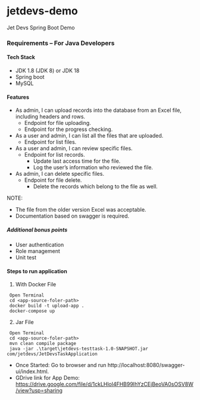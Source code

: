 # jetdevs-demo
Jet Devs Spring Boot Demo

### Requirements – For Java Developers
#### Tech Stack
- JDK 1.8 (JDK 8) or JDK 18
- Spring boot
- MySQL

#### Features
- As admin, I can upload records into the database from an Excel file, including
   headers and rows. 
  - Endpoint for file uploading. 
  - Endpoint for the progress checking. 
- As a user and admin, I can list all the files that are uploaded. 
  - Endpoint for list files.
- As a user and admin, I can review specific files. 
  - Endpoint for list records. 
    - Update last access time for the file. 
    - Log the user’s information who reviewed the file. 
- As admin, I can delete specific files. 
  - Endpoint for file delete. 
    - Delete the records which belong to the file as well.

NOTE: 
- The file from the older version Excel was acceptable. 
- Documentation based on swagger is required.

##### Additional bonus points
- User authentication 
- Role management 
- Unit test


#### Steps to run application

1. With Docker File
```shell
 Open Terminal
 cd <app-source-foler-path>
 docker build -t upload-app .
 docker-compose up
```

2. Jar File
```shell
 Open Terminal
 cd <app-source-foler-path>
 mvn clean compile package
 java -jar .\target\jetdevs-testtask-1.0-SNAPSHOT.jar com/jetdevs/JetDevsTaskApplication

```

- Once Started: Go to browser and run http://localhost:8080/swagger-ui/index.html.
- GDrive link for App Demo: https://drive.google.com/file/d/1ckLHlol4FHB99IhYzCEjBeoVA0sOSV8W/view?usp=sharing 
